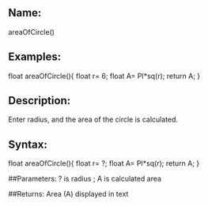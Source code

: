 ## Name: 
areaOfCircle()

## Examples:
  float areaOfCircle(){
    float r= 6;
    float A= PI*sq(r);
    return A;
  }

## Description: 
Enter radius, and the area of the circle is calculated.

## Syntax:
  float areaOfCircle(){
    float r= ?;
    float A= PI*sq(r);
    return A;
  }

##Parameters: 
? is radius ;
A is calculated area

##Returns:
Area (A) displayed in text

